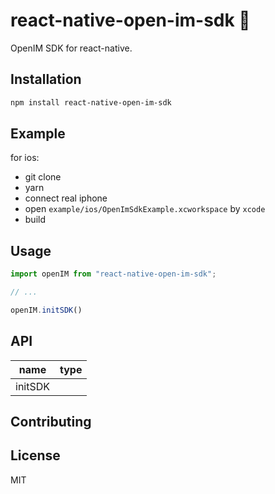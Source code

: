 # react-native-open-im-sdk 🚧

OpenIM SDK for react-native.

## Installation

```sh
npm install react-native-open-im-sdk
```

## Example

for ios:
  - git clone
  - yarn
  - connect real iphone
  - open `example/ios/OpenImSdkExample.xcworkspace` by `xcode`
  - build

## Usage

```js
import openIM from "react-native-open-im-sdk";

// ...

openIM.initSDK()
```

## API

| name | type |
|----------|----------|
| initSDK | |

## Contributing


## License

MIT

